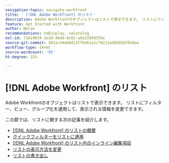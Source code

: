 ```yaml
---
navigation-topic: navigate-workfront
title: ' [!DNL Adobe Workfront] のリスト'
description: Adobe Workfrontのオブジェクトはリストで表示できます。 リストにフィルター、ビュー、グループ化を適用して、表示される情報を変更できます。 このセクションには、リストに関する次の記事が含まれます
feature: Get Started with Workfront
author: Nolan
recommendations: noDisplay, noCatalog
exl-id: 71819834-2e2d-4bdd-8c82-a01d2849355e
source-git-commit: 261ac44eb0d13ffbd61a2c70213adb591bf018aa
workflow-type: tm+mt
source-wordcount: '95'
ht-degree: 32%

---
```


# [!DNL Adobe Workfront] のリスト

<!--Audited: 11/2024-->

Adobe Workfrontのオブジェクトはリストで表示できます。 リストにフィルター、ビュー、グループ化を適用して、表示される情報を変更できます。

この節では、リストに関する次の記事を紹介します。

* [ [!DNL Adobe Workfront] のリストの概要](../../../workfront-basics/navigate-workfront/use-lists/view-items-in-a-list.md)
* [クイックフィルターをリストに適用](../../../workfront-basics/navigate-workfront/use-lists/apply-quick-filter-list.md)
* [ [!DNL Adobe Workfront] のリスト内のインライン編集項目](../../../workfront-basics/navigate-workfront/use-lists/inline-edit-objects.md)
* [リストの表示方法を変更](../../../workfront-basics/navigate-workfront/use-lists/modify-list-display.md)
* [リストの書き出し](../../../workfront-basics/navigate-workfront/use-lists/export-lists.md)
